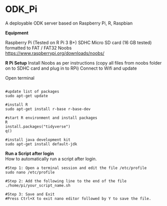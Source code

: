 # ODK_Pi

A deployable ODK server based on Raspberry Pi, R, Raspbian

**Equipment**

Raspberry Pi (Tested on R Pi 3 B+)
SDHC Micro SD card (16 GB tested) formatted to FAT / FAT32
Noobs https://www.raspberrypi.org/downloads/noobs/

**R Pi Setup**
Install Noobs as per instructions (copy all files from noobs folder on to SDHC card and plug in to RPi)
Connect to Wifi and update


Open terminal

```

#update list of packages
sudo apt-get update  

#install R 
sudo apt-get install r-base r-base-dev 

#start R environment and install packages
R
install.packages("tidyverse")
q()

#install java development kit
sudo apt-get install default-jdk
```

**Run a Script after login**  
How to automatically run a script after login.  
	
	#Step 1: Open a terminal session and edit the file /etc/profile
	sudo nano /etc/profile
	
	#Step 2: Add the following line to the end of the file  
	./home/pi/your_script_name.sh

	#Step 3: Save and Exit
	#Press Ctrl+X to exit nano editor followed by Y to save the file.


